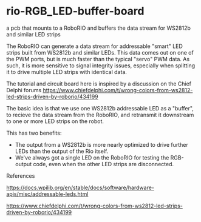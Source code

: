 # rio-RGB_LED-buffer-board
a pcb that mounts to a RoboRIO and buffers the data stream for WS2812b and similar LED strips

The RoboRIO can generate a data stream for addressable "smart" LED
strips built from WS2812b and similar LEDs.  This data comes out on
one of the PWM ports, but is much faster than the typical "servo" PWM
data.  As such, it is more sensitive to signal integrity issues,
especially when splitting it to drive multiple LED strips with
identical data.

The tutorial and circuit board here is inspired by a discussion on the
Chief Delphi forums https://www.chiefdelphi.com/t/wrong-colors-from-ws2812-led-strips-driven-by-roborio/434199


The basic idea is that we use one WS2812b addressable LED as a
"buffer", to recieve the data stream from the RoboRIO, and retransmit
it downstream to one or more LED strips on the robot.

This has two benefits:
- The output from a WS2812b is more nearly optimized to drive further LEDs than the output of the Rio itself.
- We've always got a single LED on the RoboRIO for testing the RGB-output code, even when the other LED strips are disconnected.


References

https://docs.wpilib.org/en/stable/docs/software/hardware-apis/misc/addressable-leds.html

https://www.chiefdelphi.com/t/wrong-colors-from-ws2812-led-strips-driven-by-roborio/434199




